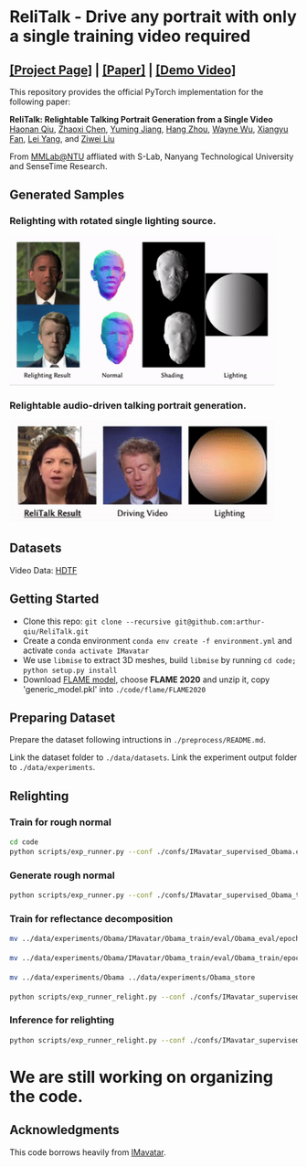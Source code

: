 # ReliTalk - Drive any portrait with only a single training video required

## [**[Project Page]**](https://github.com/arthur-qiu/ReliTalk) | [**[Paper]**](https://github.com/arthur-qiu/ReliTalk) | [**[Demo Video]**](https://github.com/arthur-qiu/ReliTalk)

This repository provides the official PyTorch implementation for the following paper:

**ReliTalk: Relightable Talking Portrait Generation from a Single Video**</br>
[Haonan Qiu](http://haonanqiu.com/), [Zhaoxi Chen](https://frozenburning.github.io), [Yuming Jiang](https://yumingj.github.io/), [Hang Zhou](https://hangz-nju-cuhk.github.io/), [Wayne Wu](https://wywu.github.io/), [Xiangyu Fan](https://github.com/arthur-qiu/ReliTalk), [Lei Yang](https://scholar.google.com.hk/citations?user=jZH2IPYAAAAJ&hl=en), and [Ziwei Liu](https://liuziwei7.github.io/)</br>

From [MMLab@NTU](https://www.mmlab-ntu.com/index.html) affliated with S-Lab, Nanyang Technological University and SenseTime Research.

## Generated Samples

### Relighting with rotated single lighting source.

<img src="docs/rotate_light.gif" width="92%" height="92%"/>

### Relightable audio-driven talking portrait generation.

<img src="docs/demo.gif" width="92%" height="92%"/>

## Datasets

Video Data: [HDTF](https://github.com/MRzzm/HDTF)

## Getting Started
* Clone this repo: `git clone --recursive git@github.com:arthur-qiu/ReliTalk.git`
* Create a conda environment `conda env create -f environment.yml` and activate `conda activate IMavatar` 
* We use `libmise` to extract 3D meshes, build `libmise` by running `cd code; python setup.py install`
* Download [FLAME model](https://flame.is.tue.mpg.de/download.php), choose **FLAME 2020** and unzip it, copy 'generic_model.pkl' into `./code/flame/FLAME2020`

## Preparing Dataset

Prepare the dataset following intructions in `./preprocess/README.md`.

Link the dataset folder to `./data/datasets`. Link the experiment output folder to `./data/experiments`.

## Relighting

### Train for rough normal

```bash
cd code
python scripts/exp_runner.py --conf ./confs/IMavatar_supervised_Obama.conf
```

### Generate rough normal
```bash
python scripts/exp_runner.py --conf ./confs/IMavatar_supervised_Obama_test.conf --is_eval --checkpoint [epoch1]
```

### Train for reflectance decomposition

```bash
mv ../data/experiments/Obama/IMavatar/Obama_train/eval/Obama_eval/epoch_[epoch1]/normal ../data/datasets/Obama/Obama/Obama_eval/

mv ../data/experiments/Obama/IMavatar/Obama_train/eval/Obama_train/epoch_[epoch1]/normal ../data/datasets/Obama/Obama/Obama_train/

mv ../data/experiments/Obama ../data/experiments/Obama_store

python scripts/exp_runner_relight.py --conf ./confs/IMavatar_supervised_Obama_light.conf
```

### Inference for relighting
```bash
python scripts/exp_runner_relight.py --conf ./confs/IMavatar_supervised_Obama_test_light.conf --is_eval --checkpoint [epoch2]
```

# We are still working on organizing the code. 

## Acknowledgments
This code borrows heavily from [IMavatar](https://github.com/zhengyuf/IMavatar).